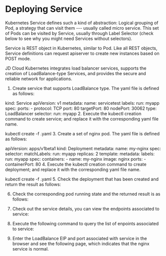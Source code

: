 
# Deploying Service

Kubernetes Service defines such a kind of abstraction: Logical grouping of Pod, a strategy that can visit them --- usually called micro service. This set of Pods can be visited by Service, usually through Label Selector (check below to see why you might need Services without selectors).

Service is REST object in Kubernetes, similar to Pod. Like all REST objects, Service definitions can request apiserver to create new instances based on POST mode.

JD Cloud Kubernetes integrates load balancer services, supports the creation of LoadBalance-type Services, and provides the secure and reliable network for applications.

1. Create service that supports LoadBalance type. The yaml file is defined as follows:

kind: Service
apiVersion: v1
metadata:
  name: servicetest
  labels:
    run: myapp
spec:
  ports:
    - protocol: TCP
      port: 80
      targetPort: 80
      nodePort: 30062
  type: LoadBalancer
  selector:
     run: myapp
2. Execute the kubectl creation command to create service; and replace it with the corresponding yaml file name.

kubectl create -f .yaml
3. Create a set of nginx pod. The yaml file is defined as follows:

apiVersion: apps/v1beta1
kind: Deployment
metadata:
  name: my-nginx
spec:
  selector:
    matchLabels:
      run: myapp
  replicas: 2
  template:
    metadata:
      labels:
        run: myapp
    spec:
      containers:
      - name: my-nginx
        image: nginx
        ports:
        - containerPort: 80
4. Execute the kubectl creation command to create deployment; and replace it with the corresponding yaml file name.

kubectl create -f .yaml
5. Check the deployment that has been created and return the result as follows:


6. Check the corresponding pod running state and the returned result is as follows:


7. Check out the service details, you can view the endpoints associated to service:


8. Execute the following command to query the list of enpoints associated to service:


9. Enter the LoadBalance EIP and port associated with service in the browser and see the following page, which indicates that the nginx service is normal.


